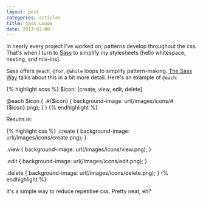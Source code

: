 ```yaml
---
layout: post
categories: articles
title: Sass Loops
date: 2013-02-08
---
```


In nearly every project I've worked on, patterns develop throughout the css. That's when I turn to [Sass](http://sass-lang.com) to simplify my stylesheets (hello whitespace, nesting, and mix-ins).

Sass offers `@each`, `@for`, `@while` loops to simplify pattern-making. [The Sass Way](http://thesassway.com/intermediate/if-for-each-while) talks about this in a bit more detail. Here's an example of `@each`:

{% highlight scss %}
$icon: [create, view, edit, delete]

@each $icon {
  .#{$icon} {
    background-image: url(/images/icons/#{$icon}.png);
  }
}
{% endhighlight %}

Results in:

{% highlight css %}
.create {
  background-image: url(/images/icons/create.png);
}

.view {
  background-image: url(/images/icons/view.png);
}

.edit {
  background-image: url(/images/icons/edit.png);
}

.delete {
  background-image: url(/images/icons/delete.png);
}
{% endhighlight %}

It's a simple way to reduce repetitive css. Pretty neat, eh?
